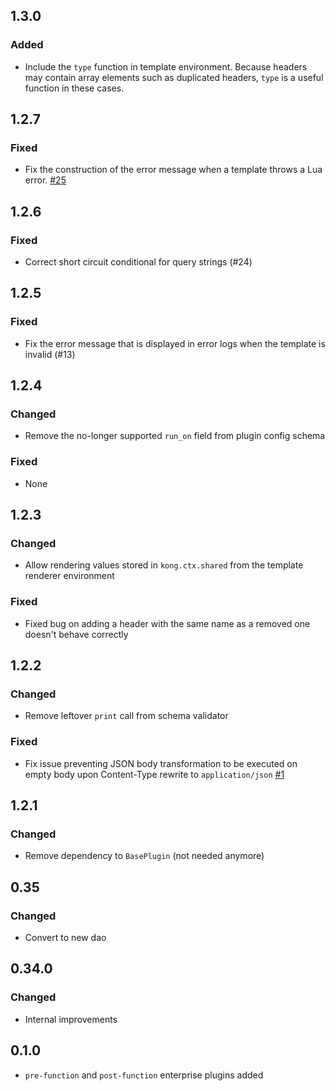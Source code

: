 ## 1.3.0

### Added

- Include the `type` function in template environment.
  Because headers may contain array elements such as duplicated headers,
  `type` is a useful function in these cases.

## 1.2.7

### Fixed

- Fix the construction of the error message when a template throws a Lua error.
  [#25](https://github.com/Kong/kong-plugin-request-transformer/issues/25)

## 1.2.6

### Fixed

- Correct short circuit conditional for query strings (#24)

## 1.2.5

### Fixed

- Fix the error message that is displayed in error logs when the template
  is invalid (#13)

## 1.2.4

### Changed

- Remove the no-longer supported `run_on` field from plugin config schema

### Fixed

- None

## 1.2.3

### Changed

- Allow rendering values stored in `kong.ctx.shared` from the template renderer environment

### Fixed

- Fixed bug on adding a header with the same name as a removed one doesn't behave correctly

## 1.2.2

### Changed

- Remove leftover `print` call from schema validator

### Fixed

- Fix issue preventing JSON body transformation to be executed on empty body
upon Content-Type rewrite to `application/json`
  [#1](https://github.com/Kong/kong-plugin-request-transformer/issues/1)

## 1.2.1

### Changed

- Remove dependency to `BasePlugin` (not needed anymore)

## 0.35

### Changed

- Convert to new dao

## 0.34.0

### Changed
 - Internal improvements

## 0.1.0

- `pre-function` and `post-function` enterprise plugins added

